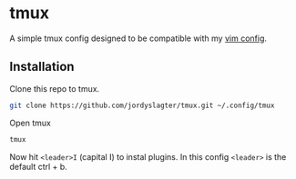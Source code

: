 # tmux

A simple tmux config designed to be compatible with my [vim config](https://github.com/jordyslagter/vim).

## Installation

Clone this repo to tmux.

```bash
git clone https://github.com/jordyslagter/tmux.git ~/.config/tmux
```

Open tmux

```bash
tmux
```

Now hit `<leader>I` (capital I) to instal plugins. In this config `<leader>`
is the default ctrl + b.
